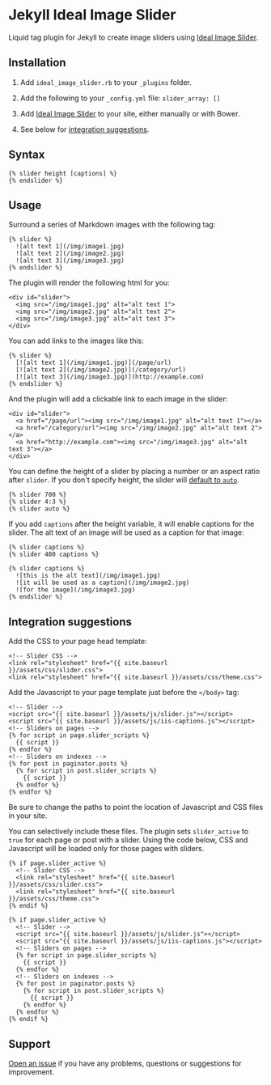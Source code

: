 # Jekyll Ideal Image Slider

Liquid tag plugin for Jekyll to create image sliders using  [Ideal Image Slider](https://github.com/gilbitron/Ideal-Image-Slider).

## Installation

1. Add `ideal_image_slider.rb` to your `_plugins` folder.

2. Add the following to your `_config.yml` file: `slider_array: []`

3. Add [Ideal Image Slider](https://github.com/gilbitron/Ideal-Image-Slider) to your site, either manually or with Bower.

4. See below for [integration suggestions](#integration-suggestions).

## Syntax

```
{% slider height [captions] %}
{% endslider %}
```

## Usage

Surround a series of Markdown images with the following tag:

```
{% slider %}
  ![alt text 1](/img/image1.jpg)
  ![alt text 2](/img/image2.jpg)
  ![alt text 3](/img/image3.jpg)
{% endslider %}
```

The plugin will render the following html for you:

```
<div id="slider">
  <img src="/img/image1.jpg" alt="alt text 1">
  <img src="/img/image2.jpg" alt="alt text 2">
  <img src="/img/image3.jpg" alt="alt text 3">
</div>
```

You can add links to the images like this:

```
{% slider %}
  [![alt text 1](/img/image1.jpg)](/page/url)
  [![alt text 2](/img/image2.jpg)](/category/url)
  [![alt text 3](/img/image3.jpg)](http://example.com)
{% endslider %}
```

And the plugin will add a clickable link to each image in the slider:

```
<div id="slider">
  <a href="/page/url"><img src="/img/image1.jpg" alt="alt text 1"></a>
  <a href="/category/url"><img src="/img/image2.jpg" alt="alt text 2"></a>
  <a href="http://example.com"><img src="/img/image3.jpg" alt="alt text 3"></a>
</div>
```

You can define the height of a slider by placing a number or an aspect ratio after `slider`. If you don't specify  height, the slider will [default to `auto`](https://github.com/gilbitron/Ideal-Image-Slider#settings).

```
{% slider 700 %}
{% slider 4:3 %}
{% slider auto %}
```

If you add `captions` after the height variable, it will enable captions for the slider. The alt text of an image will be used as a caption for that image:

```
{% slider captions %}
{% slider 480 captions %}
```
```
{% slider captions %}
  ![this is the alt text](/img/image1.jpg)
  ![it will be used as a caption](/img/image2.jpg)
  ![for the image](/img/image3.jpg)
{% endslider %}
```

## Integration suggestions

Add the CSS to your page head template:

```
<!-- Slider CSS -->
<link rel="stylesheet" href="{{ site.baseurl }}/assets/css/slider.css">
<link rel="stylesheet" href="{{ site.baseurl }}/assets/css/theme.css">
```

Add the Javascript to your page template just before the `</body>` tag:

```
<!-- Slider -->
<script src="{{ site.baseurl }}/assets/js/slider.js"></script>
<script src="{{ site.baseurl }}/assets/js/iis-captions.js"></script>
<!-- Sliders on pages -->
{% for script in page.slider_scripts %}
  {{ script }}
{% endfor %}
<!-- Sliders on indexes -->
{% for post in paginator.posts %}
  {% for script in post.slider_scripts %}
    {{ script }}
  {% endfor %}
{% endfor %}
```

Be sure to change the paths to point the location of Javascript and CSS files in your site.

You can selectively include these files. The plugin sets `slider_active` to `true` for each page or post with a slider. Using the code below, CSS and Javascript will be loaded only for those pages with sliders.

```
{% if page.slider_active %}
  <!-- Slider CSS -->
  <link rel="stylesheet" href="{{ site.baseurl }}/assets/css/slider.css">
  <link rel="stylesheet" href="{{ site.baseurl }}/assets/css/theme.css">
{% endif %}
```

```
{% if page.slider_active %}
  <!-- Slider -->
  <script src="{{ site.baseurl }}/assets/js/slider.js"></script>
  <script src="{{ site.baseurl }}/assets/js/iis-captions.js"></script>
  <!-- Sliders on pages -->
  {% for script in page.slider_scripts %}
    {{ script }}
  {% endfor %}
  <!-- Sliders on indexes -->
  {% for post in paginator.posts %}
    {% for script in post.slider_scripts %}
      {{ script }}
    {% endfor %}
  {% endfor %}
{% endif %}
```

## Support

[Open an issue](https://github.com/jekylltools/jekyll-ideal-image-slider/issues) if you have any problems, questions or suggestions for improvement.
